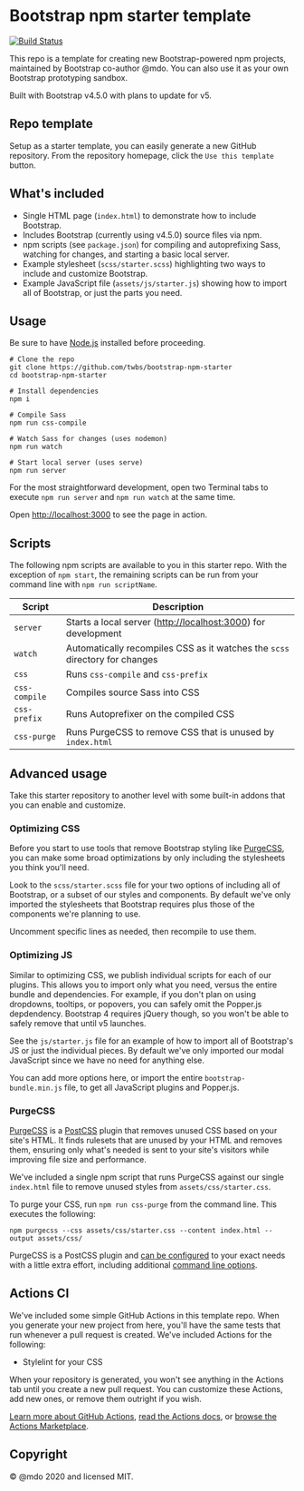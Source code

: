 # Bootstrap npm starter template

[![Build Status](https://github.com/twbs/bootstrap-npm-starter/workflows/CI/badge.svg)](https://github.com/twbs/bootstrap-npm-starter/actions)

This repo is a template for creating new Bootstrap-powered npm projects, maintained by Bootstrap co-author @mdo. You can also use it as your own Bootstrap prototyping sandbox.

Built with Bootstrap v4.5.0 with plans to update for v5.

## Repo template

Setup as a starter template, you can easily generate a new GitHub repository. From the repository homepage, click the `Use this template` button.

## What's included

- Single HTML page (`index.html`) to demonstrate how to include Bootstrap.
- Includes Bootstrap (currently using v4.5.0) source files via npm.
- npm scripts (see `package.json`) for compiling and autoprefixing Sass, watching for changes, and starting a basic local server.
- Example stylesheet (`scss/starter.scss`) highlighting two ways to include and customize Bootstrap.
- Example JavaScript file (`assets/js/starter.js`) showing how to import all of Bootstrap, or just the parts you need.

## Usage

Be sure to have [Node.js](https://nodejs.org/) installed before proceeding.

```shell
# Clone the repo
git clone https://github.com/twbs/bootstrap-npm-starter
cd bootstrap-npm-starter

# Install dependencies
npm i

# Compile Sass
npm run css-compile

# Watch Sass for changes (uses nodemon)
npm run watch

# Start local server (uses serve)
npm run server
```

For the most straightforward development, open two Terminal tabs to execute `npm run server` and `npm run watch` at the same time.

Open <http://localhost:3000> to see the page in action.

## Scripts

The following npm scripts are available to you in this starter repo. With the exception of `npm start`, the remaining scripts can be run from your command line with `npm run scriptName`.

| Script | Description |
| --- | --- |
| `server` | Starts a local server (<http://localhost:3000>) for development |
| `watch` | Automatically recompiles CSS as it watches the `scss` directory for changes |
| `css` | Runs `css-compile` and `css-prefix` |
| `css-compile` | Compiles source Sass into CSS |
| `css-prefix` | Runs Autoprefixer on the compiled CSS |
| `css-purge` | Runs PurgeCSS to remove CSS that is unused by `index.html` |

## Advanced usage

Take this starter repository to another level with some built-in addons that you can enable and customize.

### Optimizing CSS

Before you start to use tools that remove Bootstrap styling like [PurgeCSS](#purgecss), you can make some broad optimizations by only including the stylesheets you think you'll need.

Look to the `scss/starter.scss` file for your two options of including all of Bootstrap, or a subset of our styles and components. By default we've only imported the stylesheets that Bootstrap requires plus those of the components we're planning to use.

Uncomment specific lines as needed, then recompile to use them.

### Optimizing JS

Similar to optimizing CSS, we publish individual scripts for each of our plugins. This allows you to import only what you need, versus the entire bundle and dependencies. For example, if you don't plan on using dropdowns, tooltips, or popovers, you can safely omit the Popper.js depdendency. Bootstrap 4 requires jQuery though, so you won't be able to safely remove that until v5 launches.

See the `js/starter.js` file for an example of how to import all of Bootstrap's JS or just the individual pieces. By default we've only imported our modal JavaScript since we have no need for anything else.

You can add more options here, or import the entire `bootstrap-bundle.min.js` file, to get all JavaScript plugins and Popper.js.

### PurgeCSS

[PurgeCSS](https://purgecss.com/) is a [PostCSS](https://postcss.org) plugin that removes unused CSS based on your site's HTML. It finds rulesets that are unused by your HTML and removes them, ensuring only what's needed is sent to your site's visitors while improving file size and performance.

We've included a single npm script that runs PurgeCSS against our single `index.html` file to remove unused styles from `assets/css/starter.css`.

To purge your CSS, run `npm run css-purge` from the command line. This executes the following:

```shell
npm purgecss --css assets/css/starter.css --content index.html --output assets/css/
```

PurgeCSS is a PostCSS plugin and [can be configured](https://purgecss.com/configuration.html) to your exact needs with a little extra effort, including additional [command line options](https://purgecss.com/CLI.html).

## Actions CI

We've included some simple GitHub Actions in this template repo. When you generate your new project from here, you'll have the same tests that run whenever a pull request is created. We've included Actions for the following:

- Stylelint for your CSS

When your repository is generated, you won't see anything in the Actions tab until you create a new pull request. You can customize these Actions, add new ones, or remove them outright if you wish.

[Learn more about GitHub Actions](https://github.com/features/actions), [read the Actions docs](https://help.github.com/en/actions), or [browse the Actions Marketplace](https://github.com/marketplace/actions).

## Copyright

&copy; @mdo 2020 and licensed MIT.
